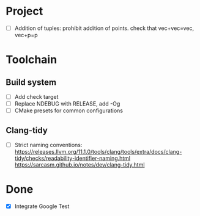 # Project

- [ ] Addition of tuples: prohibit addition of points. check that vec+vec=vec, vec+p=p

# Toolchain

## Build system

- [ ] Add check target
- [ ] Replace NDEBUG with RELEASE, add -Og
- [ ] CMake presets for common configurations

## Clang-tidy

- [ ] Strict naming
  conventions: https://releases.llvm.org/11.1.0/tools/clang/tools/extra/docs/clang-tidy/checks/readability-identifier-naming.html https://sarcasm.github.io/notes/dev/clang-tidy.html

# Done

- [X] Integrate Google Test
